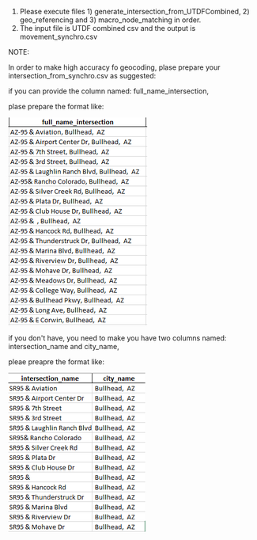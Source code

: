 1. Please execute files 1) generate_intersection_from_UTDFCombined, 2) geo_referencing and 3) macro_node_matching in order.
2. The input file is UTDF combined csv and the output is movement_synchro.csv

NOTE:

In order to make high accuracy fo geocoding, plase prepare your intersection_from_synchro.csv as suggested:

if you can provide the column named: full_name_intersection,

plase prepare the format like:

![1671489382510](image/ReadMe/full_name_intersection.png)

if you don't have, you need to make you have two columns named: intersection_name and city_name,

pleae preapre the format like:

![1671489567598](image/ReadMe/intersection_city_name.png)
